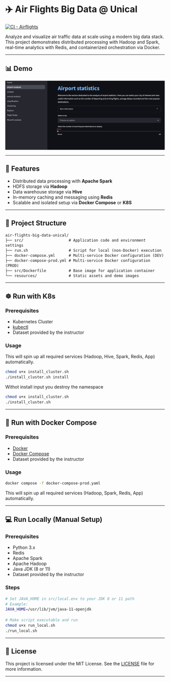 # ✈️ Air Flights Big Data @ Unical

[![CI - Airflights](https://github.com/umbertocicciaa/air-flights-big-data-unical/actions/workflows/airflights.yml/badge.svg)](https://github.com/umbertocicciaa/air-flights-big-data-unical/actions/workflows/airflights.yml)

Analyze and visualize air traffic data at scale using a modern big data stack. This project demonstrates distributed processing with Hadoop and Spark, real-time analytics with Redis, and containerized orchestration via Docker.

---

## 📊 Demo

![Demo](resources/demo.png)

---

## 🚀 Features

- Distributed data processing with **Apache Spark**
- HDFS storage via **Hadoop**
- Data warehouse storage via **Hive**
- In-memory caching and messaging using **Redis**
- Scalable and isolated setup via **Docker Compose** or **K8S**

---

## 🧱 Project Structure

```
air-flights-big-data-unical/
├── src/                    # Application code and environment settings
├── run.sh                  # Script for local (non-Docker) execution
├── docker-compose.yml      # Multi-service Docker configuration (DEV)
├── docker-compose-prod.yml # Multi-service Docker configuration (PROD)
├── src/Dockerfile          # Base image for application container
└── resources/              # Static assets and demo images
```

---

## ☸️ Run with K8s

### Prerequisites

- Kubernetes Cluster
- [kubectl](https://kubernetes.io/docs/reference/kubectl/)
- Dataset provided by the instructor

### Usage

This will spin up all required services (Hadoop, Hive, Spark, Redis, App) automatically.

```bash
chmod u+x install_cluster.sh
./install_cluster.sh install
```

Withot install input you destroy the namespace

```bash
chmod u+x install_cluster.sh
./install_cluster.sh
```

---

## 🐳 Run with Docker Compose

### Prerequisites

- [Docker](https://www.docker.com/)
- [Docker Compose](https://docs.docker.com/compose/)
- Dataset provided by the instructor

### Usage

```bash
docker compose -f docker-compose-prod.yaml
```

This will spin up all required services (Hadoop, Spark, Redis, App) automatically.

---

## 💻 Run Locally (Manual Setup)

### Prerequisites

- Python 3.x
- Redis
- Apache Spark
- Apache Hadoop
- Java JDK (8 or 11)
- Dataset provided by the instructor

### Steps

```bash
# Set JAVA_HOME in src/local.env to your JDK 8 or 11 path
# Example: 
JAVA_HOME=/usr/lib/jvm/java-11-openjdk

# Make script executable and run
chmod u+x run_local.sh
./run_local.sh
```

---

## 📄 License

This project is licensed under the MIT License. See the [LICENSE](LICENSE) file for more information.

---
